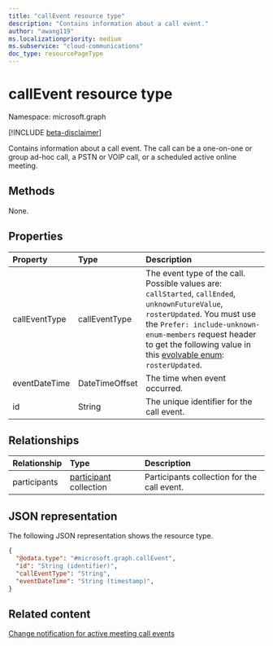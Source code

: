 ```yaml
---
title: "callEvent resource type"
description: "Contains information about a call event."
author: "awang119"
ms.localizationpriority: medium
ms.subservice: "cloud-communications"
doc_type: resourcePageType
---
```


# callEvent resource type

Namespace: microsoft.graph

[!INCLUDE [beta-disclaimer](../../includes/beta-disclaimer.md)]

Contains information about a call event. The call can be a one-on-one or group ad-hoc call, a PSTN or VOIP call, or a scheduled active online meeting. 

## Methods

None.

## Properties
|Property|Type|Description|
|:---|:---|:---|
| callEventType | callEventType| The event type of the call. Possible values are: `callStarted`, `callEnded`, `unknownFutureValue`, `rosterUpdated`. You must use the `Prefer: include-unknown-enum-members` request header to get the following value in this [evolvable enum](/graph/best-practices-concept#handling-future-members-in-evolvable-enumerations): `rosterUpdated`.|
| eventDateTime | DateTimeOffset | The time when event occurred. |
| id | String | The unique identifier for the call event. |

## Relationships
|Relationship|Type|Description|
|:---|:---|:---|
| participants | [participant](../resources/participant.md) collection| Participants collection for the call event. |

## JSON representation
The following JSON representation shows the resource type.
<!-- {
  "blockType": "resource",
  "keyProperty": "id",
  "@odata.type": "microsoft.graph.callEvent",
  "openType": false
}
-->
``` json
{
  "@odata.type": "#microsoft.graph.callEvent",
  "id": "String (identifier)",
  "callEventType": "String",
  "eventDateTime": "String (timestamp)",
}
```

## Related content

[Change notification for active meeting call events](/graph/changenotifications-for-onlinemeeting)
